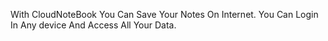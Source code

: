 With CloudNoteBook You Can Save Your Notes On Internet. You Can Login In Any device And Access All Your Data.
